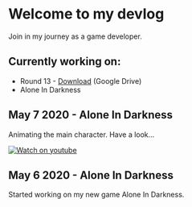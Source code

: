 # Welcome to my devlog

Join in my journey as a game developer. 
## Currently working on:
* Round 13 - [Download](https://drive.google.com/drive/folders/1iiQOkMuxTbkQBQJywu51K4czR9A3TGsv?usp=sharing) (Google Drive)
* Alone In Darkness

## May 7 2020 - Alone In Darkness
Animating the main character. Have a look...

[![Watch on youtube](https://github.com/noasoder/noasoder.github.io/blob/master/media/Sk%C3%A4rmklipp.PNG)](https://youtu.be/muvK5ObUaTk)


## May 6 2020 - Alone In Darkness
Started working on my new game Alone In Darkness. 
